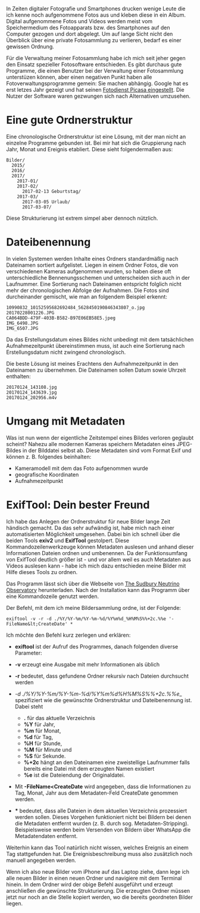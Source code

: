 In Zeiten digitaler Fotografie und Smartphones drucken wenige Leute die ich kenne noch aufgenommene Fotos aus und kleben diese in ein Album. Digital aufgenommene Fotos und Videos werden meist vom Speichermedium des Fotoapparats bzw. des Smartphones auf den Computer gezogen und dort abgelegt. Um auf lange Sicht nicht den Überblick über eine private Fotosammlung zu verlieren, bedarf es einer gewissen Ordnung.

Für die Verwaltung meiner Fotosammlung habe ich mich seit jeher gegen den Einsatz spezieller Fotosoftware entschieden. Es gibt durchaus gute Programme, die einen Benutzer bei der Verwaltung einer Fotosammlung unterstüzen können, aber einen negativen Punkt haben alle Fotoverwaltungsprogramme gemein: Sie machen abhängig. Google hat es erst letzes Jahr gezeigt und hat seinen [Fotodienst Picasa eingestellt](http://winfuture.de/news,91068.html). Die Nutzer der Software waren gezwungen sich nach Alternativen umzusehen.
# Eine gute Ordnerstruktur
Eine chronologische Ordnerstruktur ist eine Lösung, mit der man nicht an einzelne Programme gebunden ist. Bei mir hat sich die Gruppierung nach Jahr, Monat und Ereignis etabliert. Diese sieht folgendermaßen aus:
```
Bilder/
  2015/
  2016/
  2017/
    2017-01/
    2017-02/
      2017-02-13 Geburtstag/
    2017-03/
      2017-03-05 Urlaub/
      2017-03-07/
```
Diese Strukturierung ist extrem simpel aber dennoch nützlich.
# Dateibenennung
In vielen Systemen werden Inhalte eines Ordners standardmäßig nach Dateinamen sortiert aufgelistet. Liegen in einem Ordner Fotos, die von verschiedenen Kameras aufgenommen wurden, so haben diese oft unterschiedliche Bennenungsschemen und unterscheiden sich auch in der Laufnummer. Eine Sortierung nach Dateinamen entspricht folglich nicht mehr der chronologischen Abfolge der Aufnahmen. Die Fotos sind durcheinander gemischt, wie man an folgendem Beispiel erkennt:
```
10990832_10152595682692484_5628450190846343807_o.jpg
20170228001226.JPG
CA064BDD-479F-403B-B582-B97E06EB58E5.jpeg
IMG_6498.JPG
IMG_6507.JPG
```
Da das Erstellungsdatum eines Bildes nicht unbedingt mit dem tatsächlichen Aufnahmezeitpunkt übereinstimmen muss, ist auch eine Sortierung nach Erstellungsdatum nicht zwingend chronologisch.

Die beste Lösung ist meines Erachtens den Aufnahmezeitpunkt in den Dateinamen zu übernehmen. Die Dateinamen sollen Datum sowie Uhrzeit enthalten:
```
20170124_143108.jpg
20170124_143639.jpg
20170124_202956.m4v
```
# Umgang mit Metadaten
Was ist nun wenn der eigentliche Zeitstempel eines Bildes verloren geglaubt scheint? Nahezu alle modernen Kameras speichern Metadaten eines JPEG-Bildes in der Bilddatei selbst ab. Diese Metadaten sind vom Format Exif und können z. B. folgendes beinhalten:
* Kameramodell mit dem das Foto aufgenommen wurde 
* geografische Koordinaten 
* Aufnahmezeitpunkt 
# ExifTool: Dein bester Freund
Ich habe das Anlegen der Ordnerstruktur für neue Bilder lange Zeit händisch gemacht. Da das sehr aufwändig ist, habe mich nach einer automatisierten Möglichkeit umgesehen. Dabei bin ich schnell über die beiden Tools __exiv2__ und __ExifTool__ gestolpert. Diese Kommandozeilenwerkzeuge können Metadaten auslesen und anhand dieser Informationen Dateien ordnen und umbenennen. Da der Funktionsumfang von ExifTool deutlich größer ist - und vor allem weil es auch Metadaten aus Videos auslesen kann - habe ich mich dazu entschieden meine Bilder mit Hilfe dieses Tools zu ordnen.

Das Programm lässt sich über die Webseite von [The Sudbury Neutrino Observatory](https://www.sno.phy.queensu.ca/~phil/exiftool) herunterladen. Nach der Installation kann das Programm über eine Kommandozeile genutzt werden.

Der Befehl, mit dem ich meine Bildersammlung ordne, ist der Folgende:
```
exiftool -v -r -d ./%Y/%Y-%m/%Y-%m-%d/%Y%m%d_%H%M%S%%+2c.%%e '-FileName&lt;CreateDate' *
```
Ich möchte den Befehl kurz zerlegen und erklären:
* __exiftool__ ist der Aufruf des Programmes, danach folgenden diverse Parameter: 
* __-v__ erzeugt eine Ausgabe mit mehr Informationen als üblich 
* __-r__ bedeutet, dass gefundene Ordner rekursiv nach Dateien durchsucht werden 
* __-d ./%Y/%Y-%m/%Y-%m-%d/%Y%m%d_%H%M%S%%+2c.%%e__ spezifiziert wie die gewünschte Ordnerstruktur und Dateibenennung ist. Dabei steht
  * __.__ für das aktuelle Verzeichnis 
  * __%Y__ für Jahr, 
  * __%m__ für Monat, 
  * __%d__ für Tag, 
  * __%H__ für Stunde, 
  * __%M__ für Minute und 
  * __%S__ für Sekunde. 
  * __%+2c__ hängt an den Dateinamen eine zweistellige Laufnummer falls bereits eine Datei mit dem erzeugten Namen existiert 
  * __%e__ ist die Dateiendung der Originaldatei. 
 
* Mit __-FileName&lt;CreateDate__ wird angegeben, dass die Informationen zu Tag, Monat, Jahr aus dem Metadaten-Feld CreateDate genommen werden. 
* __*__ bedeutet, dass alle Dateien in dem aktuellen Verzeichnis prozessiert werden sollen. 
Dieses Vorgehen funktioniert nicht bei Bildern bei denen die Metadaten entfernt wurden (z. B. durch sog. Metadaten-Stripping). Beispielsweise werden beim Versenden von Bildern über WhatsApp die Metadatendaten entfernt.

Weiterhin kann das Tool natürlich nicht wissen, welches Ereignis an einem Tag stattgefunden hat. Die Ereignisbeschreibung muss also zusätzlich noch manuell angegeben werden.

Wenn ich also neue Bilder vom iPhone auf das Laptop ziehe, dann lege ich alle neuen Bilder in einen neuen Ordner und navigiere mit dem Terminal hinein. In dem Ordner wird der obige Befehl ausgeführt und erzeugt anschließen die gewünschte Strukturierung. Die erzeugten Ordner müssen jetzt nur noch an die Stelle kopiert werden, wo die bereits geordneten Bilder liegen.

